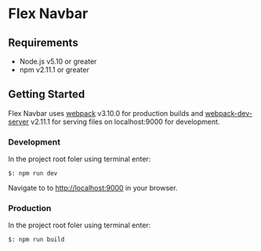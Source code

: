 # Flex Navbar

## Requirements

* Node.js v5.10 or greater
* npm v2.11.1 or greater

## Getting Started

Flex Navbar uses [webpack](https://github.com/webpack/webpack) v3.10.0 for production builds and [webpack-dev-server](https://github.com/webpack/webpack-dev-server) v2.11.1 for serving files on localhost:9000 for development.

### Development

In the project root foler using terminal enter:

```$: npm run dev```

Navigate to to [http://localhost:9000](http://localhost:9000) in your browser.

### Production

In the project root foler using terminal enter:

```$: npm run build```
